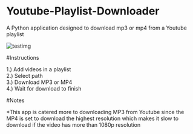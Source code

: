 # Youtube-Playlist-Downloader

A Python application designed to download mp3 or mp4 from a Youtube playlist

![testimg](https://user-images.githubusercontent.com/72486298/187301565-a247575a-13c5-482f-86b2-9696de12688e.png)

#Instructions

1.) Add videos in a playlist  
2.) Select path  
3.) Download MP3 or MP4  
4.) Wait for download to finish  


#Notes

*This app is catered more to downloading MP3 from Youtube since the MP4 is set to download the highest resolution which makes it slow to download if the video has more than 1080p resolution
